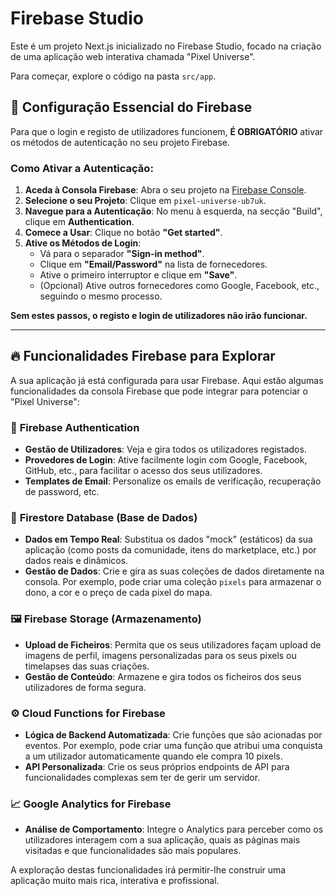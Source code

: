 # Firebase Studio

Este é um projeto Next.js inicializado no Firebase Studio, focado na criação de uma aplicação web interativa chamada "Pixel Universe".

Para começar, explore o código na pasta `src/app`.

## 🚀 Configuração Essencial do Firebase

Para que o login e registo de utilizadores funcionem, **É OBRIGATÓRIO** ativar os métodos de autenticação no seu projeto Firebase.

### Como Ativar a Autenticação:

1.  **Aceda à Consola Firebase**: Abra o seu projeto na [Firebase Console](https://console.firebase.google.com/).
2.  **Selecione o seu Projeto**: Clique em `pixel-universe-ub7uk`.
3.  **Navegue para a Autenticação**: No menu à esquerda, na secção "Build", clique em **Authentication**.
4.  **Comece a Usar**: Clique no botão **"Get started"**.
5.  **Ative os Métodos de Login**:
    *   Vá para o separador **"Sign-in method"**.
    *   Clique em **"Email/Password"** na lista de fornecedores.
    *   Ative o primeiro interruptor e clique em **"Save"**.
    *   (Opcional) Ative outros fornecedores como Google, Facebook, etc., seguindo o mesmo processo.

**Sem estes passos, o registo e login de utilizadores não irão funcionar.**

---

## 🔥 Funcionalidades Firebase para Explorar

A sua aplicação já está configurada para usar Firebase. Aqui estão algumas funcionalidades da consola Firebase que pode integrar para potenciar o "Pixel Universe":

### 🤖 **Firebase Authentication**
- **Gestão de Utilizadores**: Veja e gira todos os utilizadores registados.
- **Provedores de Login**: Ative facilmente login com Google, Facebook, GitHub, etc., para facilitar o acesso dos seus utilizadores.
- **Templates de Email**: Personalize os emails de verificação, recuperação de password, etc.

### 💾 **Firestore Database (Base de Dados)**
- **Dados em Tempo Real**: Substitua os dados "mock" (estáticos) da sua aplicação (como posts da comunidade, itens do marketplace, etc.) por dados reais e dinâmicos.
- **Gestão de Dados**: Crie e gira as suas coleções de dados diretamente na consola. Por exemplo, pode criar uma coleção `pixels` para armazenar o dono, a cor e o preço de cada pixel do mapa.

### 🖼️ **Firebase Storage (Armazenamento)**
- **Upload de Ficheiros**: Permita que os seus utilizadores façam upload de imagens de perfil, imagens personalizadas para os seus pixels ou timelapses das suas criações.
- **Gestão de Conteúdo**: Armazene e gira todos os ficheiros dos seus utilizadores de forma segura.

### ⚙️ **Cloud Functions for Firebase**
- **Lógica de Backend Automatizada**: Crie funções que são acionadas por eventos. Por exemplo, pode criar uma função que atribui uma conquista a um utilizador automaticamente quando ele compra 10 pixels.
- **API Personalizada**: Crie os seus próprios endpoints de API para funcionalidades complexas sem ter de gerir um servidor.

### 📈 **Google Analytics for Firebase**
- **Análise de Comportamento**: Integre o Analytics para perceber como os utilizadores interagem com a sua aplicação, quais as páginas mais visitadas e que funcionalidades são mais populares.

A exploração destas funcionalidades irá permitir-lhe construir uma aplicação muito mais rica, interativa e profissional.